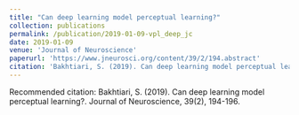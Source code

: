 ```yaml
---
title: "Can deep learning model perceptual learning?"
collection: publications
permalink: /publication/2019-01-09-vpl_deep_jc
date: 2019-01-09
venue: 'Journal of Neuroscience'
paperurl: 'https://www.jneurosci.org/content/39/2/194.abstract'
citation: 'Bakhtiari, S. (2019). Can deep learning model perceptual learning?. Journal of Neuroscience, 39(2), 194-196.'
---
```

Recommended citation: Bakhtiari, S. (2019). Can deep learning model perceptual learning?. Journal of Neuroscience, 39(2), 194-196.